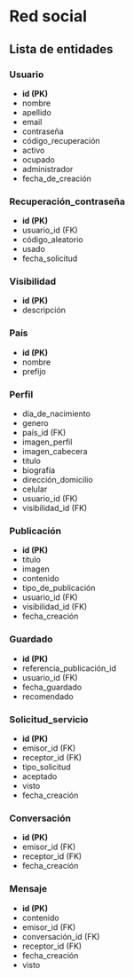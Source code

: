 # Red social

## Lista de entidades

### Usuario

- **id (PK)**
- nombre
- apellido
- email
- contraseña
- código_recuperación
- activo
- ocupado
- administrador
- fecha_de_creación

### Recuperación_contraseña

- **id (PK)**
- usuario_id (FK)
- código_aleatorio
- usado
- fecha_solicitud

### Visibilidad

- **id (PK)**
- descripción

### País

- **id (PK)**
- nombre
- prefijo

### Perfil

- día_de_nacimiento
- genero
- país_id (FK)
- imagen_perfil
- imagen_cabecera
- titulo
- biografía
- dirección_domicilio
- celular
- usuario_id (FK)
- visibilidad_id (FK)

### Publicación

- **id (PK)**
- titulo
- imagen
- contenido
- tipo_de_publicación
- usuario_id (FK)
- visibilidad_id (FK)
- fecha_creación

### Guardado

- **id (PK)**
- referencia_publicación_id
- usuario_id (FK)
- fecha_guardado
- recomendado

### Solicitud_servicio

- **id (PK)**
- emisor_id (FK)
- receptor_id (FK)
- tipo_solicitud
- aceptado
- visto
- fecha_creación

### Conversación

- **id (PK)**
- emisor_id (FK)
- receptor_id (FK)
- fecha_creación

### Mensaje

- **id (PK)**
- contenido
- emisor_id (FK)
- conversación_id (FK)
- receptor_id (FK)
- fecha_creación
- visto
